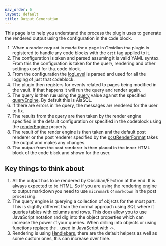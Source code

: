```yaml
---
nav_order: 6
layout: default
title: Output Generation
---
```


This page is to help you understand the process the plugin uses to generate the rendered output using the configuration in the code block.

1. When a render request is made for a page in Obsidian the plugin is registered to handle any code blocks with the `qatt` tag applied to it.
2. The configuration is taken and parsed assuming it is valid YAML syntax. From this the configuration is taken for the query, rendering and other settings used for that code block.
3. From the configuration the [logLevel](codeblock.md#logLevel) is parsed and used for all the logging of just that codeblock.
4. The plugin then registers for events related to pages being modified in the vault. If that happens it will run the query and render again.
5. The query is then run using the [query](codeblock.md#query) value against the specified [queryEngine](codeblock.md#queryEngine). By default this is AlaSQL.
6. If there are errors in the query, the messages are rendered for the user to fix.
7. The results from the query are then taken by the render engine specified in the default configuration or specified in the codeblock using the [renderEngine](codeblock.md#renderEngine) property.
8. The result of the render engine is then taken and the default post renderer or the post renderer specified by the [postRenderFormat](codeblock.md#postRenderFormat) takes the output and makes any changes.
9. The output from the post renderer is then placed in the inner HTML block of the code block and shown for the user.

## Key things to think about

1. All the output has to be rendered by Obsidian/Electron at the end. It is always expected to be HTML. So if you are using the rendering engine to output markdown you need to use `micromark` or `markdown` in the post processing.
2. The query engine is querying a collection of objects for the most part. This is slightly different than the normal approach using SQL where it queries tables with columns and rows. This does allow you to use JavaScript notation and dig into the object properties which can increase the power of your queries. When drilling into objects or using functions replace the `.` used in JavaScript with `->`.
3. Rendering is using [Handlebars](templates/index.md), there are the default helpers as well as some custom ones, this can increase over time.
